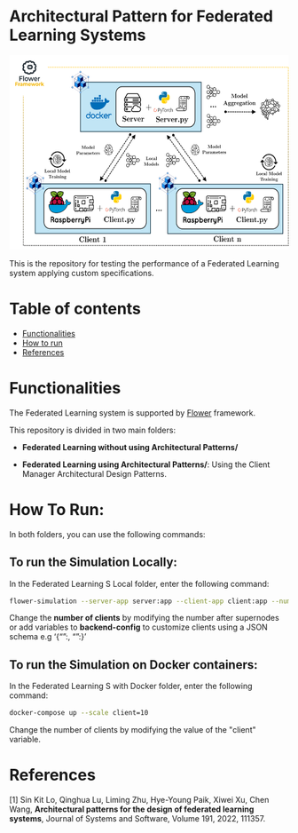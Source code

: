 # Architectural Pattern for Federated Learning Systems

<p align="center">
<img src="img/ArchitectureEval.png" width="650px" height="350px"/>
</p>

This is the repository for testing the performance of a Federated Learning system applying custom specifications.

# Table of contents
<!--ts-->
   * [Functionalities](#functionalities)
   * [How to run](#how-to-run)
   * [References](#references)
   
# Functionalities

The Federated Learning system is supported by [Flower](https://github.com/adap/flower) framework. 

This repository is divided in two main folders:

- __Federated Learning without using Architectural Patterns/__

- __Federated Learning using Architectural Patterns/__: Using the Client Manager Architectural Design Patterns.


# How To Run:

In both folders, you can use the following commands:

## To run the Simulation Locally:

In the Federated Learning S Local folder, enter the following command:

```bash
flower-simulation --server-app server:app --client-app client:app --num-supernodes 2 --backend-config {}
```

Change the **number of clients** by modifying the number after supernodes or add variables to **backend-config** to customize clients using a JSON schema e.g ‘{“<keyA>”:<value>, “<keyB>”:<value>}’

## To run the Simulation on Docker containers:

In the Federated Learning S with Docker folder, enter the following command:

```bash
docker-compose up --scale client=10
```

Change the number of clients by modifying the value of the "client" variable.


# References

[1] Sin Kit Lo, Qinghua Lu, Liming Zhu, Hye-Young Paik, Xiwei Xu, Chen Wang,
**Architectural patterns for the design of federated learning systems**,
Journal of Systems and Software, Volume 191, 2022, 111357.